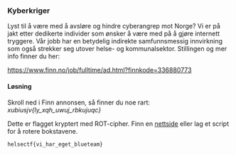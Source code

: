 ### Kyberkriger

Lyst til å være med å avsløre og hindre cyberangrep mot Norge? Vi er på jakt etter dedikerte individer som ønsker å være med på å gjøre internett tryggere. Vår jobb har en betydelig indirekte samfunnsmessig innvirkning som også strekker seg utover helse- og kommunalsektor. Stillingen og mer info finner du her:

https://www.finn.no/job/fulltime/ad.html?finnkode=336880773


#### Løsning
Skroll ned i Finn annonsen, så finner du noe rart:
 *xubiusjv{ly_xqh_uwuj_rbkujuqc}*

 Dette er flagget kryptert med ROT-cipher. Finn en [nettside](https://www.dcode.fr/rot-cipher) eller lag et script for å rotere bokstavene.

`helsectf{vi_har_eget_blueteam}`
